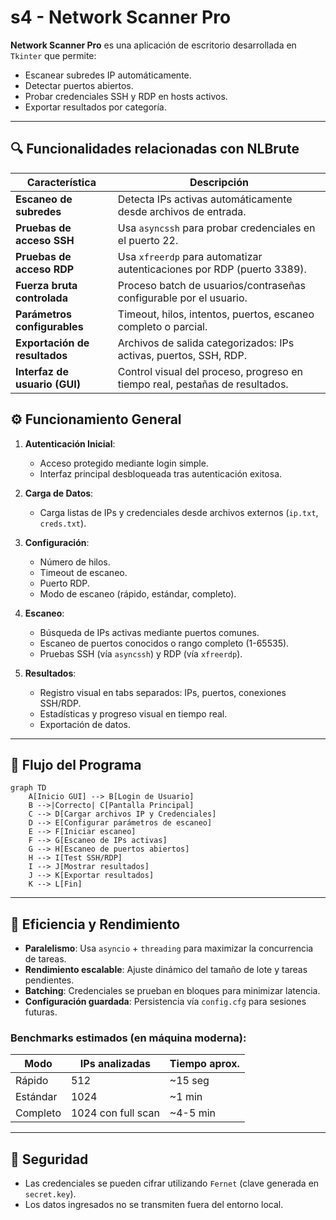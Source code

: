 # s4 - Network Scanner Pro

**Network Scanner Pro** es una aplicación de escritorio desarrollada en `Tkinter` que permite:
- Escanear subredes IP automáticamente.
- Detectar puertos abiertos.
- Probar credenciales SSH y RDP en hosts activos.
- Exportar resultados por categoría.

---
## 🔍 Funcionalidades relacionadas con NLBrute

| Característica                         | Descripción                                                                 |
|---------------------------------------|-----------------------------------------------------------------------------|
| **Escaneo de subredes**               | Detecta IPs activas automáticamente desde archivos de entrada.             |
| **Pruebas de acceso SSH**             | Usa `asyncssh` para probar credenciales en el puerto 22.                   |
| **Pruebas de acceso RDP**             | Usa `xfreerdp` para automatizar autenticaciones por RDP (puerto 3389).     |
| **Fuerza bruta controlada**           | Proceso batch de usuarios/contraseñas configurable por el usuario.         |
| **Parámetros configurables**          | Timeout, hilos, intentos, puertos, escaneo completo o parcial.             |
| **Exportación de resultados**         | Archivos de salida categorizados: IPs activas, puertos, SSH, RDP.          |
| **Interfaz de usuario (GUI)**         | Control visual del proceso, progreso en tiempo real, pestañas de resultados.|

## ⚙️ Funcionamiento General

1. **Autenticación Inicial**:
   - Acceso protegido mediante login simple.
   - Interfaz principal desbloqueada tras autenticación exitosa.

2. **Carga de Datos**:
   - Carga listas de IPs y credenciales desde archivos externos (`ip.txt`, `creds.txt`).

3. **Configuración**:
   - Número de hilos.
   - Timeout de escaneo.
   - Puerto RDP.
   - Modo de escaneo (rápido, estándar, completo).

4. **Escaneo**:
   - Búsqueda de IPs activas mediante puertos comunes.
   - Escaneo de puertos conocidos o rango completo (1-65535).
   - Pruebas SSH (vía `asyncssh`) y RDP (vía `xfreerdp`).

5. **Resultados**:
   - Registro visual en tabs separados: IPs, puertos, conexiones SSH/RDP.
   - Estadísticas y progreso visual en tiempo real.
   - Exportación de datos.

---

## 🔄 Flujo del Programa

```mermaid
graph TD
    A[Inicio GUI] --> B[Login de Usuario]
    B -->|Correcto| C[Pantalla Principal]
    C --> D[Cargar archivos IP y Credenciales]
    D --> E[Configurar parámetros de escaneo]
    E --> F[Iniciar escaneo]
    F --> G[Escaneo de IPs activas]
    G --> H[Escaneo de puertos abiertos]
    H --> I[Test SSH/RDP]
    I --> J[Mostrar resultados]
    J --> K[Exportar resultados]
    K --> L[Fin]
```

---

## 🚀 Eficiencia y Rendimiento

- **Paralelismo**: Usa `asyncio` + `threading` para maximizar la concurrencia de tareas.
- **Rendimiento escalable**: Ajuste dinámico del tamaño de lote y tareas pendientes.
- **Batching**: Credenciales se prueban en bloques para minimizar latencia.
- **Configuración guardada**: Persistencia vía `config.cfg` para sesiones futuras.

### Benchmarks estimados (en máquina moderna):
| Modo | IPs analizadas | Tiempo aprox. |
|------|----------------|----------------|
| Rápido | 512 | ~15 seg |
| Estándar | 1024 | ~1 min |
| Completo | 1024 con full scan | ~4-5 min |

---

## 🔐 Seguridad

- Las credenciales se pueden cifrar utilizando `Fernet` (clave generada en `secret.key`).
- Los datos ingresados no se transmiten fuera del entorno local.

